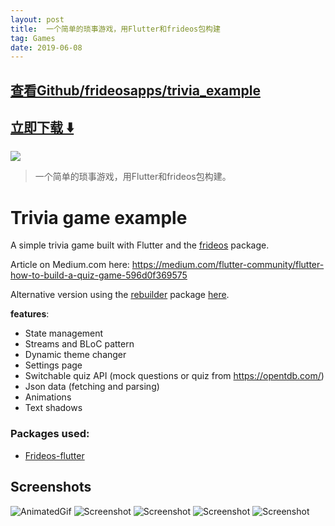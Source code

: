 ```yaml
---
layout: post
title:  一个简单的琐事游戏，用Flutter和frideos包构建
tag: Games
date: 2019-06-08
---
```


 

## [查看Github/frideosapps/trivia_example](http://github.com/frideosapps/trivia_example)
## [立即下载 ️⬇️ ](https://codeload.github.com/frideosapps/trivia_example/zip/master) 


 
![](https://flutterawesome.com/content/images/2019/04/Trivia-game-example.jpg)
 
>
> 一个简单的琐事游戏，用Flutter和frideos包构建。
>

 
# Trivia game example

A simple trivia game built with Flutter and the [frideos](https://pub.dartlang.org/packages/frideos) package.

Article on Medium.com here: https://medium.com/flutter-community/flutter-how-to-build-a-quiz-game-596d0f369575

Alternative version using the [rebuilder](https://pub.dartlang.org/packages/rebuilder) package [here](https://github.com/frideosapps/trivia_rebuilder).

**features**:

- State management
- Streams and BLoC pattern
- Dynamic theme changer
- Settings page
- Switchable quiz API (mock questions or quiz from https://opentdb.com/)
- Json data (fetching and parsing)
- Animations
- Text shadows


### Packages used:

- [Frideos-flutter](https://pub.dartlang.org/packages/frideos)


## Screenshots
![AnimatedGif](https://raw.githubusercontent.com/frideosapps/trivia_example/master/screenshots/anim.gif)
![Screenshot](https://raw.githubusercontent.com/frideosapps/trivia_example/master/screenshots/1.png)
![Screenshot](https://raw.githubusercontent.com/frideosapps/trivia_example/master/screenshots/2.png)
![Screenshot](https://raw.githubusercontent.com/frideosapps/trivia_example/master/screenshots/3.png)
![Screenshot](https://raw.githubusercontent.com/frideosapps/trivia_example/master/screenshots/4.png)

